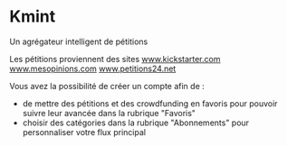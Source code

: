# Kmint
Un agrégateur intelligent de pétitions

Les pétitions proviennent des sites 
www.kickstarter.com
www.mesopinions.com
www.petitions24.net


Vous avez la possibilité de créer un compte afin de :
- de mettre des pétitions et des crowdfunding en favoris pour pouvoir suivre leur avancée dans la rubrique "Favoris"
- choisir des catégories dans la rubrique "Abonnements" pour personnaliser votre flux principal


